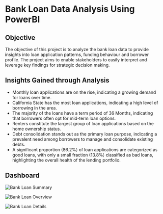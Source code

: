 # Bank Loan Data Analysis Using PowerBI 

## Objective

The objective of this project is to analyze the bank loan data to provide insights into loan application patterns, funding behaviour and borrower profile. The project aims to enable stakeholders to easily interpret and leverage key findings for strategic decision making.  

## Insights Gained through Analysis

+ Monthly loan applications are on the rise, indicating a growing demand for loans over time.
+ California State has the most loan applications, indicating a high level of borrowing in the area.
+ The majority of the loans have a term period of 36 Months, indicating that borrowers often opt for mid-term loan options.
+ Renters constitute the largest group of loan applications based on the home ownership status.
+ Debt consolidation stands out as the primary loan purpose, indicating a prevalent need among borrowers to manage and consolidate existing debts.
+ A significant proportion (86.2%) of loan applications are categorized as good loans, with only a small fraction (13.8%) classified as bad loans, highlighting the overall health of the lending portfolio.

## Dashboard

![Bank Loan Summary](https://github.com/pratik2124/PowerBI_Bank_Loan_Data_Analysis/assets/156676954/fe18123e-d54e-4ded-aca9-db9dd141deb1)

![Bank Loan Overview](https://github.com/pratik2124/PowerBI_Bank_Loan_Data_Analysis/assets/156676954/eadd00d2-150a-4c6f-b018-0928bc47fe5e)

![Bank Loan Details](https://github.com/pratik2124/PowerBI_Bank_Loan_Data_Analysis/assets/156676954/265a4a5a-8052-4d68-b3b9-3dbe625dd95a)

 






